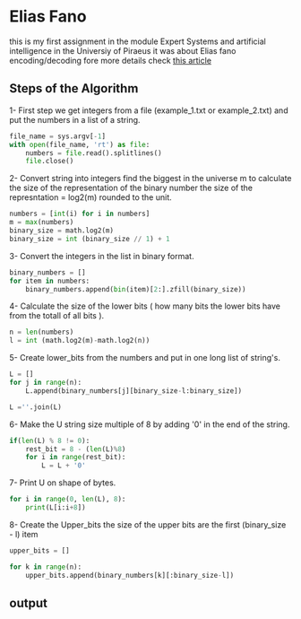 # Elias Fano

this is my first assignment in the module Expert Systems and artificial intelligence in the Universiy of Piraeus it was about Elias fano encoding/decoding fore more details check [this article](https://www.antoniomallia.it/sorted-integers-compression-with-elias-fano-encoding.html)

## Steps of the Algorithm 

1- First step we get integers from a file (example_1.txt or example_2.txt) and put the numbers in a list of a string.

```python
file_name = sys.argv[-1]
with open(file_name, 'rt') as file: 
    numbers = file.read().splitlines() 
    file.close() 
```

2- Convert string into integers find the biggest in the universe m to calculate the size of the representation of the binary number 
the size of the represntation = log2(m) rounded to the unit.

```python
numbers = [int(i) for i in numbers] 
m = max(numbers)  
binary_size = math.log2(m) 
binary_size = int (binary_size // 1) + 1
```
3- Convert the integers in the list in binary format.

```python
binary_numbers = [] 
for item in numbers:
    binary_numbers.append(bin(item)[2:].zfill(binary_size)) 
```

4- Calculate the size of the lower bits ( how many bits the lower bits have from the totall of all bits ).

```python
n = len(numbers) 
l = int (math.log2(m)-math.log2(n))
```

5- Create lower_bits from the numbers and put in one long list of string's.

```python
L = [] 
for j in range(n):
    L.append(binary_numbers[j][binary_size-l:binary_size]) 

L =''.join(L)
```

6- Make the U string size multiple of 8 by adding '0' in the end of the string.

```python
if(len(L) % 8 != 0):
    rest_bit = 8 - (len(L)%8)
    for i in range(rest_bit):
        L = L + '0'
```

7- Print U on shape of bytes.

```python
for i in range(0, len(L), 8):  
    print(L[i:i+8])
```

8- Create the Upper_bits the size of the upper bits are the first (binary_size - l) item 

```python
upper_bits = []

for k in range(n):
    upper_bits.append(binary_numbers[k][:binary_size-l]) 
```

## output 


